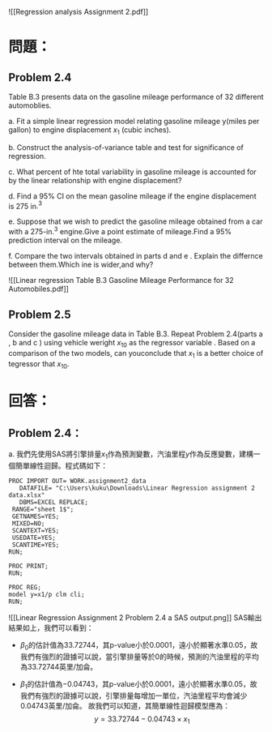 ![[Regression analysis Assignment 2.pdf]] 
# 問題：
## Problem 2.4
Table B.3 presents data on the gasoline mileage performance of 32 different automoblies.

a. Fit a simple linear regression model relating gasoline mileage y(miles per gallon) to engine displacement $x_1$ (cubic inches).

b. Construct the analysis-of-variance table and test for significance of regression.

c. What percent of hte total variability in gasoline mileage is accounted for by the linear relationship with engine displacement?

d. Find a 95% CI on the mean gasoline mileage if the engine displacement is 275 in$.^3$

e. Suppose that we wish to predict the gasoline mileage obtained from a car with a 275-in$.^3$ engine.Give a point estimate of mileage.Find a 95% prediction interval on the mileage.

f. Compare the two intervals obtained in parts d and e . Explain the differnce between them.Which ine is wider,and why?

![[Linear regression Table B.3 Gasoline Mileage Performance for 32 Automobiles.pdf]]
## Problem 2.5
Consider the gasoline mileage data in Table B.3. Repeat Problem 2.4(parts a , b and c ) using vehicle weright $x_{10}$ as the regressor variable . Based on a comparison of the two models, can youconclude that $x_1$ is a better choice of tegressor that $x_{10}$.

# 回答：
## Problem 2.4：
a. 
我們先使用SAS將引擎排量$x_1$作為預測變數，汽油里程$y$作為反應變數，建構一個簡單線性迴歸。程式碼如下：
```SAS
PROC IMPORT OUT= WORK.assignment2_data 
   DATAFILE= "C:\Users\kuku\Downloads\Linear Regression assignment 2 data.xlsx" 
   DBMS=EXCEL REPLACE;
 RANGE="sheet 1$"; 
 GETNAMES=YES;
 MIXED=NO;
 SCANTEXT=YES;
 USEDATE=YES;
 SCANTIME=YES;
RUN;

PROC PRINT;
RUN;

PROC REG;
model y=x1/p clm cli;
RUN;
```

![[Linear Regression Assignment 2 Problem 2.4 a SAS output.png]]
SAS輸出結果如上，我們可以看到：
- $\beta_0$的估計值為$33.72744$，其p-value小於$0.0001$，遠小於顯著水準$0.05$，故我們有強烈的證據可以說，當引擎排量等於0的時候，預測的汽油里程的平均為$33.72744$英里/加侖。

- $\beta_1$的估計值為$-0.04743$，其p-value小於$0.0001$，遠小於顯著水準$0.05$，故我們有強烈的證據可以說，引擎排量每增加一單位，汽油里程平均會減少$0.04743$英里/加侖。
故我們可以知道，其簡單線性迴歸模型應為：
$$
y=33.72744-0.04743\times x_1
$$
